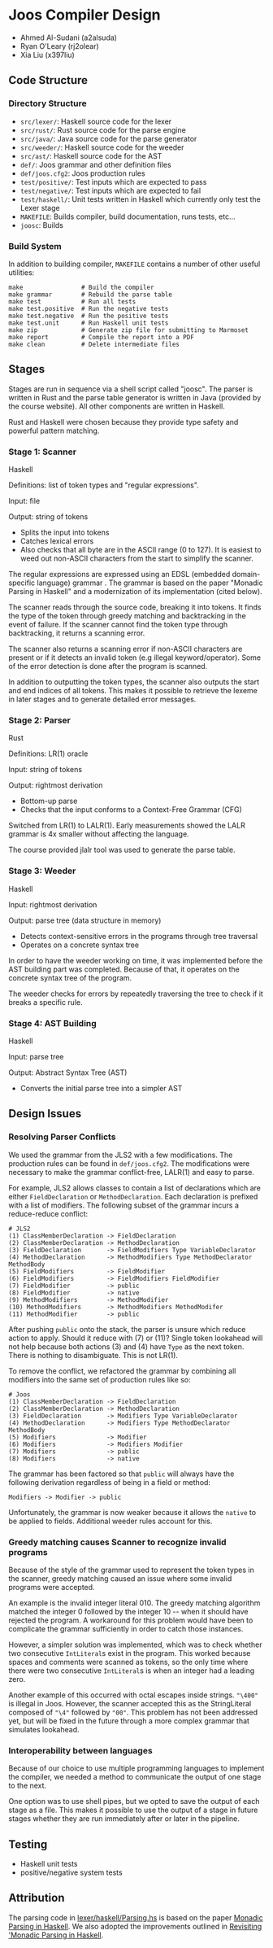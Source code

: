 # Joos Compiler Design

* Ahmed Al-Sudani (a2alsuda)
* Ryan O'Leary (rj2olear)
* Xia Liu (x397liu)

## Code Structure

### Directory Structure

* `src/lexer/`: Haskell source code for the lexer
* `src/rust/`: Rust source code for the parse engine
* `src/java/`: Java source code for the parse generator
* `src/weeder/`: Haskell source code for the weeder
* `src/ast/`: Haskell source code for the AST
* `def/`: Joos grammar and other definition files
* `def/joos.cfg2`: Joos production rules
* `test/positive/`: Test inputs which are expected to pass
* `test/negative/`: Test inputs which are expected to fail
* `test/haskell/`: Unit tests written in Haskell which currently only
  test the Lexer stage
* `MAKEFILE`: Builds compiler, build documentation, runs tests, etc...
* `joosc`: Builds

### Build System

In addition to building compiler, `MAKEFILE` contains a number of other useful
utilities:

    make                # Build the compiler
    make grammar        # Rebuild the parse table
    make test           # Run all tests
    make test.positive  # Run the negative tests
    make test.negative  # Run the positive tests
    make test.unit      # Run Haskell unit tests
    make zip            # Generate zip file for submitting to Marmoset
    make report         # Compile the report into a PDF
    make clean          # Delete intermediate files

## Stages

Stages are run in sequence via a shell script called "joosc". The parser is
written in Rust and the parse table generator is written in Java (provided by
the course website). All other components are written in Haskell.

Rust and Haskell were chosen because they provide type safety and
powerful pattern matching.

### Stage 1: Scanner

Haskell

Definitions: list of token types and "regular expressions".

Input: file

Output: string of tokens

* Splits the input into tokens
* Catches lexical errors
* Also checks that all byte are in the ASCII range (0 to 127). It is easiest to
  weed out non-ASCII characters from the start to simplify the
  scanner.

The regular expressions are expressed using an EDSL (embedded
domain-specific language) grammar . The grammar is based on the paper
"Monadic Parsing in Haskell" and a modernization of its implementation
(cited below).

The scanner reads through the source code, breaking it into tokens. It
finds the type of the token through greedy matching and backtracking
in the event of failure. If the scanner cannot find the token type
through backtracking, it returns a scanning error.

The scanner also returns a scanning error if non-ASCII characters are
present or if it detects an invalid token (e.g illegal
keyword/operator). Some of the error detection is done after the
program is scanned.

In addition to outputting the token types, the scanner also outputs
the start and end indices of all tokens. This makes it possible to
retrieve the lexeme in later stages and to generate detailed error
messages.

### Stage 2: Parser

Rust

Definitions: LR(1) oracle

Input: string of tokens

Output: rightmost derivation

* Bottom-up parse
* Checks that the input conforms to a Context-Free Grammar (CFG)

Switched from LR(1) to LALR(1). Early measurements showed the LALR grammar is
4x smaller without affecting the language.

The course provided jlalr tool was used to generate the parse table.

### Stage 3: Weeder

Haskell

Input: rightmost derivation

Output: parse tree (data structure in memory)

* Detects context-sensitive errors in the programs through tree traversal
* Operates on a concrete syntax tree

In order to have the weeder working on time, it was implemented before
the AST building part was completed. Because of that, it operates on
the concrete syntax tree of the program.

The weeder checks for errors by repeatedly traversing the tree to
check if it breaks a specific rule.

### Stage 4: AST Building

Haskell

Input: parse tree

Output: Abstract Syntax Tree (AST)

* Converts the initial parse tree into a simpler AST

## Design Issues

### Resolving Parser Conflicts

We used the grammar from the JLS2 with a few modifications. The production
rules can be found in `def/joos.cfg2`. The modifications were necessary to make
the grammar conflict-free, LALR(1) and easy to parse.

For example, JLS2 allows classes to contain a list of declarations which are
either `FieldDeclaration` or `MethodDeclaration`. Each declaration is prefixed
with a list of modifiers. The following subset of the grammar incurs a
reduce-reduce conflict:

    # JLS2
    (1) ClassMemberDeclaration -> FieldDeclaration
    (2) ClassMemberDeclaration -> MethodDeclaration
    (3) FieldDeclaration       -> FieldModifiers Type VariableDeclarator
    (4) MethodDeclaration      -> MethodModifiers Type MethodDeclarator MethodBody
    (5) FieldModifiers         -> FieldModifier
    (6) FieldModifiers         -> FieldModifiers FieldModifier
    (7) FieldModifier          -> public
    (8) FieldModifier          -> native
    (9) MethodModifiers        -> MethodModifier
    (10) MethodModifiers       -> MethodModifiers MethodModifer
    (11) MethodModifier        -> public

After pushing `public` onto the stack, the parser is unsure which reduce action
to apply. Should it reduce with (7) or (11)? Single token lookahead will not
help because both actions (3) and (4) have `Type` as the next token. There is
nothing to disambiguate. This is not LR(1).

To remove the conflict, we refactored the grammar by combining all modifiers
into the same set of production rules like so:

    # Joos
    (1) ClassMemberDeclaration -> FieldDeclaration
    (2) ClassMemberDeclaration -> MethodDeclaration
    (3) FieldDeclaration       -> Modifiers Type VariableDeclarator
    (4) MethodDeclaration      -> Modifiers Type MethodDeclarator MethodBody
    (5) Modifiers              -> Modifier
    (6) Modifiers              -> Modifiers Modifier
    (7) Modifiers              -> public
    (8) Modifiers              -> native

The grammar has been factored so that `public` will always have the following
derivation regardless of being in a field or method:

    Modifiers -> Modifier -> public

Unfortunately, the grammar is now weaker because it allows the `native` to be
applied to fields. Additional weeder rules account for this.

### Greedy matching causes Scanner to recognize invalid programs

Because of the style of the grammar used to represent the token types
in the scanner, greedy matching caused an issue where some invalid
programs were accepted.

An example is the invalid integer literal 010. The greedy matching
algorithm matched the integer 0 followed by the integer 10 -- when it
should have rejected the program. A workaround for this problem would
have been to complicate the grammar sufficiently in order to catch
those instances.

However, a simpler solution was implemented, which
was to check whether two consecutive `IntLiteral`s exist in the
program. This worked because spaces and comments were scanned as
tokens, so the only time where there were two consecutive
`IntLiteral`s is when an integer had a leading zero.

Another example of this occurred with octal escapes inside
strings. `"\400"` is illegal in Joos. However, the scanner accepted
this as the StringLiteral composed of `"\4"` followed by `"00"`. This
problem has not been addressed yet, but will be fixed in the future
through a more complex grammar that simulates lookahead.

### Interoperability between languages

Because of our choice to use multiple programming languages to
implement the compiler, we needed a method to communicate the output
of one stage to the next.

One option was to use shell pipes, but we opted to save the output of each
stage as a file. This makes it possible to use the output of a stage
in future stages whether they are run immediately after or later in
the pipeline.

## Testing

* Haskell unit tests
* positive/negative system tests

## Attribution

The parsing code in [lexer/haskell/Parsing.hs](src/haskell/Parsing.hs) is based on
the paper
[Monadic Parsing in Haskell](http://www.cs.nott.ac.uk/~pszgmh/pearl.pdf). We
also adopted the improvements outlined in
[Revisiting 'Monadic Parsing in Haskell](http://vaibhavsagar.com/blog/2018/02/04/revisiting-monadic-parsing-haskell/).
